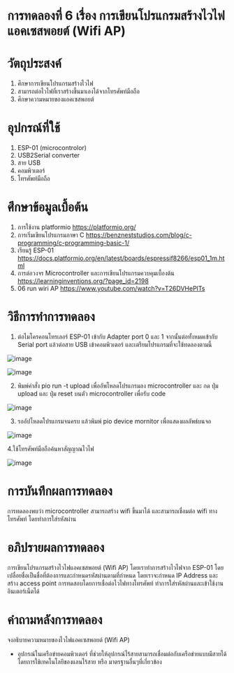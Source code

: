 # การทดลองที่ 6 เรื่อง การเขียนโปรแกรมสร้างไวไฟแอคเซสพอยต์ (Wifi AP)

# วัตถุประสงค์
1. ศึกษาการเขียนโปรแกรมสร้างไวไฟ 
2. สามารถต่อไวไฟที่เราสร้างขึ้นมาเองได้จากโทรศัพท์มือถือ 
3. ศึกษาความหมายของแอคเซสพอยต์
# อุปกรณ์ที่ใช้
1. ESP-01 (microcontrolor)
2. USB2Serial converter
3. สาย USB
4. คอมพิวเตอร์
5. โทรศัพท์มือถือ
# ศึกษาข้อมูลเบื้อต้น
1. การใช้งาน platformio https://platformio.org/
2. การเริ่มเขียนโปรแกรมภาษา C https://benzneststudios.com/blog/c-programming/c-programming-basic-1/
3. เรียนรู้ ESP-01 https://docs.platformio.org/en/latest/boards/espressif8266/esp01_1m.html
4. การต่อวงจร Microcontroller และการเขียนโปรแกรมควบคุมเบื้องต้น https://learninginventions.org/?page_id=2198
5. 06 run wiri AP https://www.youtube.com/watch?v=T26DVHePlTs
# วิธีการทำการทดลอง
1. ต่อไมโครคอนโทรเลอร์ ESP-01 เข้ากับ Adapter port 0 และ 1 จากนั้นต่อทั้งหมดเข้ากับ Serial port แล้วต่อสาย USB เข้าคอมพิวเตอร์ และเตรียมโปรแกรมที่จะใช้ทดลองตามนี้

![image](https://user-images.githubusercontent.com/80879968/112381764-8b907400-8d1d-11eb-9f41-68d48508fa02.png)

![image](https://user-images.githubusercontent.com/80879968/112381909-bc70a900-8d1d-11eb-9082-a312ebc4496b.png)

2. พิมพ์คำสั่ง pio run -t upload เพื่ออัพโหลดโปรแกรมลง microcontroller และ กด ปุ่ม upload และ ปุ่ม reset บนตัว microcontroller เพื่อรับ code

![image](https://user-images.githubusercontent.com/80879968/112382024-e5913980-8d1d-11eb-82f2-c3408d0ecaf6.png)

3. รออัปโหลดโปรแกรมจนครบ แล้วพิมพ์ pio device mornitor เพื่อแสดงผลลัพธ์บนจอ

![image](https://user-images.githubusercontent.com/80879968/112382110-06f22580-8d1e-11eb-942d-fdee92b43501.png)

4.ใช้โทรศัพท์มือถือค้นหาสัญญาณไวไฟ

![image](https://user-images.githubusercontent.com/80879968/112382237-3143e300-8d1e-11eb-9297-68bc81feaeb7.png)



# การบันทึกผลการทดลอง
การทดลองพบว่า microcontroller สามารถสร้าง wifi ขึ้นมาได้ และสามารถเชื่อมต่อ wifi ทางโทรศัพท์ โดยทำการใส่รหัสผ่าน
# อภิปรายผลการทดลอง
การเขียนโปรแกรมสร้างไวไฟแอคเซสพอยต์ (Wifi AP) โดยเราทำการสร้างไวไฟจาก ESP-01 โดยเปลื่อยชื่อเป็นชื่อที่ต้องการและกำหนดรหัสผ่านตามที่กำหนด โดยเราจะกำหนด IP Address และ สร้าง access point 
การทดสอบโดยการเชื่อต่อไวไฟทางโทรศัพท์ ทำการใส่รหัสผ่านและเข้าใช้งานอินเตอร์เน็ตได้
# คำถามหลังการทดลอง
จงอธิบายความหมายของไวไฟแอคเซสพอยต์ (Wifi AP)

  - อุปกรณ์ในเครือข่ายคอมพิวเตอร์ ที่ช่วยให้อุปกรณ์ไร้สายสามารถเชื่อมต่อกับเครือข่ายแบบมีสายได้โดยการใช้เทคโนโลยีของแลนไร้สาย หรือ มาตรฐานอื่นๆที่เกี่ยวข้อง

